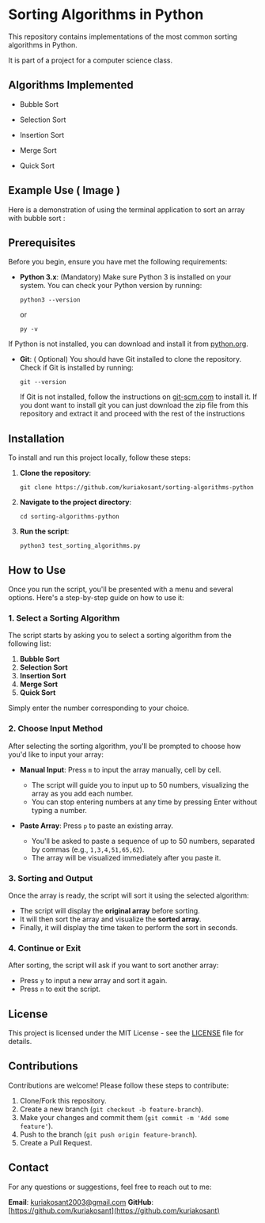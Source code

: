 # Sorting Algorithms in Python

  
This repository contains implementations of the most common sorting algorithms in Python.

It is part of a project for a computer science class.

  
## Algorithms Implemented

  
- Bubble Sort

- Selection Sort

- Insertion Sort

- Merge Sort

- Quick Sort

## Example Use ( Image )

Here is a demonstration of using the terminal application to sort an array with bubble sort : 


## Prerequisites

Before you begin, ensure you have met the following requirements:


- **Python 3.x**: (Mandatory) Make sure Python 3 is installed on your system. You can check your Python version by running:

  `python3 --version` 
  
  or 
  
  `py -v`

If Python is not installed, you can download and install it from [python.org](https://www.python.org/).

-   **Git**: ( Optional) You should have Git installed to clone the repository. Check if Git is installed by running:
  
    
    `git --version` 
    
    If Git is not installed, follow the instructions on [git-scm.com](https://git-scm.com/) to install it.
    If you dont want to install git you can just download the zip file from this repository and extract it and proceed with the rest of the    instructions

## Installation

To install and run this project locally, follow these steps:

1.  **Clone the repository**:
    
    `git clone https://github.com/kuriakosant/sorting-algorithms-python` 
    
2.  **Navigate to the project directory**:
    
    `cd sorting-algorithms-python` 
    
3.  **Run the script**:
    
    `python3 test_sorting_algorithms.py` 
    

## How to Use

Once you run the script, you'll be presented with a menu and several options. Here's a step-by-step guide on how to use it:

### 1. Select a Sorting Algorithm

The script starts by asking you to select a sorting algorithm from the following list:

1.  **Bubble Sort**
2.  **Selection Sort**
3.  **Insertion Sort**
4.  **Merge Sort**
5.  **Quick Sort**

Simply enter the number corresponding to your choice.

### 2. Choose Input Method

After selecting the sorting algorithm, you'll be prompted to choose how you'd like to input your array:

-   **Manual Input**: Press `m` to input the array manually, cell by cell.
    
    -   The script will guide you to input up to 50 numbers, visualizing the array as you add each number.
    -   You can stop entering numbers at any time by pressing Enter without typing a number.
-   **Paste Array**: Press `p` to paste an existing array.
    
    -   You'll be asked to paste a sequence of up to 50 numbers, separated by commas (e.g., `1,3,4,51,65,62`).
    -   The array will be visualized immediately after you paste it.

### 3. Sorting and Output

Once the array is ready, the script will sort it using the selected algorithm:

-   The script will display the **original array** before sorting.
-   It will then sort the array and visualize the **sorted array**.
-   Finally, it will display the time taken to perform the sort in seconds.

### 4. Continue or Exit

After sorting, the script will ask if you want to sort another array:

-   Press `y` to input a new array and sort it again.
-   Press `n` to exit the script.


## License

This project is licensed under the MIT License - see the [LICENSE](LICENSE.md) file for details.

## Contributions

Contributions are welcome! Please follow these steps to contribute:

1.  Clone/Fork this repository.
2.  Create a new branch (`git checkout -b feature-branch`).
3.  Make your changes and commit them (`git commit -m 'Add some feature'`).
4.  Push to the branch (`git push origin feature-branch`).
5.  Create a Pull Request.

## Contact

For any questions or suggestions, feel free to reach out to me:

**Email**: kuriakosant2003@gmail.com
**GitHub**: [https://github.com/kuriakosant](https://github.com/kuriakosant)